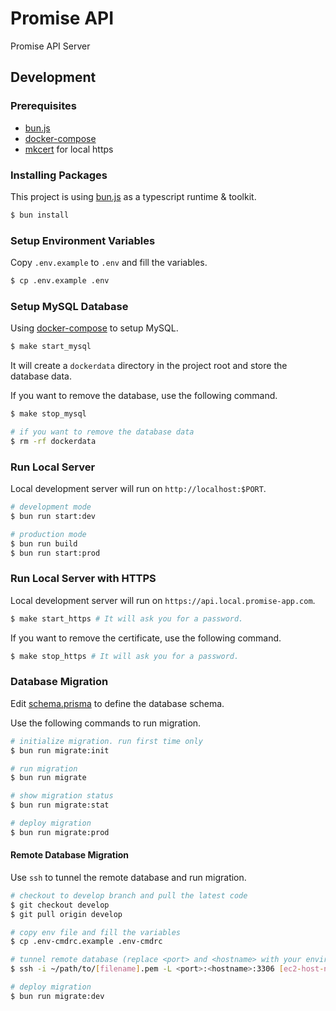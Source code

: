 # Promise API

Promise API Server

## Development

### Prerequisites

- [bun.js](https://bun.sh)
- [docker-compose](https://www.docker.com/)
- [mkcert](https://github.com/FiloSottile/mkcert) for local https

### Installing Packages

This project is using [bun.js](https://bun.sh) as a typescript runtime & toolkit.

```bash
$ bun install
```

### Setup Environment Variables

Copy `.env.example` to `.env` and fill the variables.

```bash
$ cp .env.example .env
```

### Setup MySQL Database

Using [docker-compose](https://www.docker.com/) to setup MySQL.

```bash
$ make start_mysql
```

It will create a `dockerdata` directory in the project root and store the database data.

If you want to remove the database, use the following command.

```bash
$ make stop_mysql

# if you want to remove the database data
$ rm -rf dockerdata
```

### Run Local Server

Local development server will run on `http://localhost:$PORT`.

```bash
# development mode
$ bun run start:dev

# production mode
$ bun run build
$ bun run start:prod
```

### Run Local Server with HTTPS

Local development server will run on `https://api.local.promise-app.com`.

```bash
$ make start_https # It will ask you for a password.
```

If you want to remove the certificate, use the following command.

```bash
$ make stop_https # It will ask you for a password.
```

### Database Migration

Edit [schema.prisma](./prisma/schema.prisma) to define the database schema.

Use the following commands to run migration.

```bash
# initialize migration. run first time only
$ bun run migrate:init

# run migration
$ bun run migrate

# show migration status
$ bun run migrate:stat

# deploy migration
$ bun run migrate:prod
```

#### Remote Database Migration

Use `ssh` to tunnel the remote database and run migration.

```bash
# checkout to develop branch and pull the latest code
$ git checkout develop
$ git pull origin develop

# copy env file and fill the variables
$ cp .env-cmdrc.example .env-cmdrc

# tunnel remote database (replace <port> and <hostname> with your environment variables)
$ ssh -i ~/path/to/[filename].pem -L <port>:<hostname>:3306 [ec2-host-name]@[ec2-public-ip] -N

# deploy migration
$ bun run migrate:dev
```
